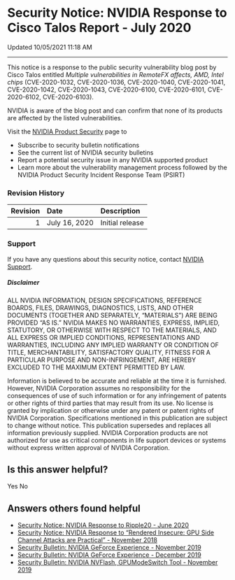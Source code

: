 

Security Notice: NVIDIA Response to Cisco Talos Report - July 2020
==================================================================




 Updated 10/05/2021 11:18 AM







---




This notice is a response to the public security vulnerability blog post by Cisco Talos entitled *Multiple vulnerabilities in RemoteFX affects, AMD, Intel chips* (CVE-2020-1032, CVE-2020-1036, CVE-2020-1040, CVE-2020-1041, CVE-2020-1042, CVE-2020-1043, CVE-2020-6100, CVE-2020-6101, CVE-2020-6102, CVE-2020-6103).


NVIDIA is aware of the blog post and can confirm that none of its products are affected by the listed vulnerabilities.


Visit the [NVIDIA Product Security](https://www.nvidia.com/security) page to


* Subscribe to security bulletin notifications
* See the current list of NVIDIA security bulletins
* Report a potential security issue in any NVIDIA supported product
* Learn more about the vulnerability management process followed by the NVIDIA Product Security Incident Response Team (PSIRT)


### Revision History


| Revision | Date | Description |
|-----------:|:--------------|:----------------|
| 1 | July 16, 2020 | Initial release |
### Support


If you have any questions about this security notice, contact [NVIDIA Support](https://www.nvidia.com/object/support.html).


##### Disclaimer


ALL NVIDIA INFORMATION, DESIGN SPECIFICATIONS, REFERENCE BOARDS, FILES, DRAWINGS, DIAGNOSTICS, LISTS, AND OTHER DOCUMENTS (TOGETHER AND SEPARATELY, “MATERIALS”) ARE BEING PROVIDED “AS IS.” NVIDIA MAKES NO WARRANTIES, EXPRESS, IMPLIED, STATUTORY, OR OTHERWISE WITH RESPECT TO THE MATERIALS, AND ALL EXPRESS OR IMPLIED CONDITIONS, REPRESENTATIONS AND WARRANTIES, INCLUDING ANY IMPLIED WARRANTY OR CONDITION OF TITLE, MERCHANTABILITY, SATISFACTORY QUALITY, FITNESS FOR A PARTICULAR PURPOSE AND NON-INFRINGEMENT, ARE HEREBY EXCLUDED TO THE MAXIMUM EXTENT PERMITTED BY LAW.


Information is believed to be accurate and reliable at the time it is furnished. However, NVIDIA Corporation assumes no responsibility for the consequences of use of such information or for any infringement of patents or other rights of third parties that may result from its use. No license is granted by implication or otherwise under any patent or patent rights of NVIDIA Corporation. Specifications mentioned in this publication are subject to change without notice. This publication supersedes and replaces all information previously supplied. NVIDIA Corporation products are not authorized for use as critical components in life support devices or systems without express written approval of NVIDIA Corporation.










Is this answer helpful?
-----------------------



Yes
No







Answers others found helpful
----------------------------


* [Security Notice: NVIDIA Response to Ripple20 - June 2020](/app/answers/detail/a_id/5033/related/1)
* [Security Notice: NVIDIA Response to “Rendered Insecure: GPU Side Channel Attacks are Practical” - November 2018](/app/answers/detail/a_id/4738/related/1)
* [Security Bulletin: NVIDIA GeForce Experience - November 2019](/app/answers/detail/a_id/4860/related/1)
* [Security Bulletin: NVIDIA GeForce Experience - December 2019](/app/answers/detail/a_id/4954/related/1)
* [Security Bulletin: NVIDIA NVFlash, GPUModeSwitch Tool - November 2019](/app/answers/detail/a_id/4928/related/1)








